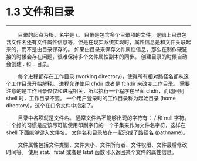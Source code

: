 # 1.3 文件和目录
***

&emsp;&emsp;
目录的起点为根，名字是 /。
目录是包含多个目录项的文件，逻辑上目录包含文件名还有文件属性信息等，但是在现实系统实现时，属性信息是和文件关联起来的，而不是由目录保存的。
如果由目录来保存文件属性信息，那么在制作硬链接的时候会存在问题，很难保持多个文件属性副本的同步。
创建目录的时候自动会创建 . 和 .. 目录。

&emsp;&emsp;
每个进程都存在工作目录 (working directory)，使得所有相对路径名都从这个工作目录开始解释。
进程允许使用 chdir 或者是 fchdir 来改变工作目录。
需要注意的是工作目录仅仅和进程相关，所以执行一个程序在里面 chdir，而退回到 shell 时，工作目录不变。
一个用户登录时的工作目录称为起始目录 (home directory)，这个在口令文件中指定了。

&emsp;&emsp;
目录中各项就是文件名。
通常文件名不能够出现的字符有： / 和 null 字符。
一个好的习惯是应该尽可能使用印刷字符的一个子集来作为文件名字符，这样在 shell 下面能够键入文件名。
文件名和目录放在一起形成了路径名 (pathname)。

&emsp;&emsp;
文件属性包括文件类型、文件大小、文件所有者、文件权限、文件最后修改时间等。
使用 stat、fstat 或者是 lstat 函数可以返回某个文件的属性信息。
